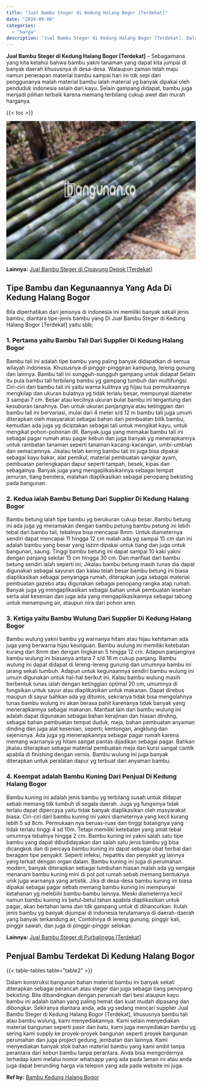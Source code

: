 ```yaml
---
title: "Jual Bambu Steger di Kedung Halang Bogor [Terdekat]"
date: "2024-09-08"
categories: 
  - "harga"
description: "Jual Bambu Steger di Kedung Halang Bogor [Terdekat]. Dalam konstruksi bangunan bahan material bambu ini banyak sekali diterapkan sebagai perancah atau steger..."
---
```


**Jual Bambu Steger di Kedung Halang Bogor \[Terdekat\]** – Sebagaimana yang kita ketahui bahwa bambu yakni tanaman yang dapat kita jumpai di banyak daerah khususnya di desa-desa. Walaupun zaman telah maju namun penerapan material bambu sampai hari ini tdk sepi dari penggunanya malah material bambu ialah material yg banyak dipakai oleh penduduk indonesia selain dari kayu. Selain gampang didapat, bambu juga menjadi pilihan terbaik karena memang terbilang cukup awet dan murah harganya.

{{< toc >}}

![Jual Bambu Steger di Kedung Halang Bogor [Terdekat]](/images/jual-bambu-tali-19.png)

**Lainnya:** [Jual Bambu Steger di Cipayung Depok \[Terdekat\]](https://bambu.bangunan.co/jual-bambu-steger-di-cipayung-depok-terdekat/)

## Tipe Bambu dan Kegunaannya Yang Ada Di Kedung Halang Bogor

Bila diperhatikan dari jenisnya di indonesia ini memiliki banyak sekali jenis bambu, diantara tipe-jenis bambu yang Di Jual Bambu Steger di Kedung Halang Bogor \[Terdekat\] yaitu sbb;

### 1\. Pertama yaitu Bambu Tali Dari Supplier Di Kedung Halang Bogor

Bambu tali ini adalah tipe bambu yang paling banyak didapatkan di semua wilayah indonesia. Khususnya di pinggir-pinggiran kampung, lereng gunung dan lainnya. Bambu tali ini sungguh-sungguh gampang untuk didapat Selain itu pula bambu tali terbilang bambu yg gampang tumbuh dan multifungsi. Ciri-ciri dari bambu tali ini yaitu warna kulitnya yg hijau tua permukaannya mengkilap dan ukuran bulatnya yg tidak terlalu besar, mempunyai diameter 3 sampai 7 cm. Besar atau kecilnya ukuran bulat bambu ini tergantung dari kesuburan tanahnya. Dan untuk ukuran panjangnya atau ketinggian dari bambu tali ini bervariasi, mulai dari 4 meter s/d 12 m bambu tali juga umum diterapkan oleh masyarakat sebagai bahan dari pembuatan bilik bambu, kemudian ada juga yg diciptakan sebagai tali untuk mengikat kayu, untuk mengikat pohon-pohonan dll. Banyak juga yang memakai bambu tali ini sebagai pagar rumah atau pagar kebun dan juga banyak yg menerapkannya untuk rambatan tanaman seperti tanaman kacang-kacangan, umbi-umbian dan semacamnya. Jikalau telah kering bambu tali ini juga bisa dipakai sebagai kayu bakar, alat pemikul, material pembuatan sangkar ayam, pembuatan perlengkapan dapur seperti tampah, besek, kipas dan sebagainya. Banyak juga yang mengaplikasikannya sebagai tempat jemuran, tiang bendera, malahan diaplikasikan sebagai penopang bekisting pada bangunan.

### 2\. Kedua ialah Bambu Betung Dari Supplier Di Kedung Halang Bogor

Bambu betung ialah tipe bambu yg berukuran cukup besar. Bambu betung ini ada juga yg menamakan dengan bambu petung bambu petung ini lebih tebal dari bambu tali, tebalnya bisa mencapai 8mm. Untuk diameternya sendiri dapat mencapai 11 hingga 12 cm malah ada yg sampai 15 cm dan ini adalah bambu yang besar yang lazim dipakai untuk tiang dan juga untuk bangunan, saung. Tinggi bambu betung ini dapat sampai 10 kaki yakni dengan panjang sekitar 15 cm hingga 30 cm. Dan manfaat dari bambu betung sendiri ialah seperti ini; Jikalau bambu betung masih tunas dia dapat digunakan sebagai sayuran dan kalau telah besar bambu betung ini biasa diaplikasikan sebagai penyangga rumah, diterapkan juga sebagai material pembuatan gazebo atau digunakan sebagai penopang rangka atap rumah. Banyak juga yg mengaplikasikan sebagai bahan untuk pembuatan lesehan serta alat kesenian dan juga ada yang mengaplikasikannya sebagai tabung untuk menampung air, ataupun nira dari pohon aren.

### 3\. Ketiga yaitu Bambu Wulung Dari Supplier Di Kedung Halang Bogor

Bambu wulung yakni bambu yg warnanya hitam atau hijau kehitaman ada juga yang berwarna hijau keunguan. Bambu wulung ini memiliki ketebalan kurang dari 8mm dan dengan lingkaran 5 hingga 12 cm. Adapun panjangnya bambu wulung ini biasanya antara 7 s/d 18 m cukup panjang. Bambu wulung ini dapat didapat di lereng-lereng gunung dan umumnya bambu ini jarang sekali tumbuh. Adapun untuk kegunaannya sendiri bambu wulung ini umum digunakan untuk hal-hal berikut ini. Kalau bambu wulung masih berbentuk tunas ialah dengan ketinggian optimal 20 cm, umumnya di fungsikan untuk sayur atau diaplikasikan untuk makanan. Dapat direbus maupun di sayur bahkan ada yg ditumis, sekiranya tidak bisa mengolahnya tunas bambu wulung ini akan berasa pahit karenanya tidak banyak yang menerapkannya sebagai makanan. Manfaat lain dari bambu wulung ini adalah dapat digunakan sebagai bahan kerajinan dan hiasan dinding, sebagai bahan pembuatan tempat duduk, meja, bahan pembuatan anyaman dinding dan juga alat kesenian, seperti; kentongan, angklung dan sejenisnya. Ada juga yg menerapkannya sebagai pagar rumah karena memang warnanya yg hitam sangat pantas dijadikan sebagai pagar. Bahkan jikalau diterapkan sebagai material pembuatan meja dan kursi sangat cantik apabila di finishing dengan vernis. Bambu wulung ini juga banyak diterapkan untuk peralatan dapur yg terbuat dari anyaman bambu.

### 4\. Keempat adalah Bambu Kuning Dari Penjual Di Kedung Halang Bogor

Bambu kuning ini adalah jenis bambu yg terbilang susah untuk didapat sebab memang tdk tumbuh di segala daerah. Juga yg fungsinya tidak terlalu dapat dipercaya yaitu tidak banyak diaplikasikan oleh masyarakat biasa. Ciri-ciri dari bambu kuning ini yakni diameternya yang kecil kurang lebih 5 sd 8cm. Permukaan nya beruas-ruas dan tinggi batangnya yang tidak terlalu tinggi 4 sd 10m. Tetapi memiliki ketebalan yang amat tebal umumnya tebalnya hingga 2 cm. Bambu kuning ini yakni salah satu tipe bambu yang dapat dibudidayakan dan salah satu jenis bambu yg bisa dicangkok dan di percaya bambu kuning ini dapat sebagai obat herbal dari beragam tipe penyakit. Seperti infeksi, hepatitis dan penyakit yg lainnya yang terkait dengan organ dalam. Bambu kuning ini juga di perumahan modern, banyak diterapkan sebagai tumbuhan hiasan malah ada yg sengaja menanam bambu kuning mini di pot pot rumah sebab memang bentuknya unik juga warnanya yang artistik. Jika di desa-desa bambu kuning ini biasa dipakai sebagai pagar sebab memang bambu kuning ini mempunyai ketahanan yg melebihi bambu-bambu lainnya. Meski diameternya kecil namun bambu kuning ini betul-betul tahan apabila diaplikasikan untuk pagar, akan bertahan lama dan tdk gampang untuk di dihancurkan. Itulah jenis bambu yg banyak dijumpai di indonesia terutamanya di daerah-daerah yang banyak terkandung air, Contohnya di lereng gunung, pinggir kali, pinggir sawah, dan juga di pinggir-pinggir selokan.

**Lainnya:** [Jual Bambu Steger di Purbalingga \[Terdekat\]](https://bambu.bangunan.co/jual-bambu-steger-di-purbalingga-terdekat/)

## Penjual Bambu Terdekat Di Kedung Halang Bogor

{{< table-tables table="table2" >}}

Dalam konstruksi bangunan bahan material bambu ini banyak sekali diterapkan sebagai perancah atau steger dan juga sebagai tiang penopang bekisting. Bila dibandingkan dengan perancah dari besi ataupun kayu bambu ini adalah bahan yang paling hemat dan kuat mudah dipasang dan dibongkar. Sekiranya diantara anda, ada yg sedang mencari supplier Jual Bambu Steger di Kedung Halang Bogor \[Terdekat\], khususnya bambu tali atau bambu wulung, kami menyediakannya. Kami selain menyediakan material bangunan seperti pasir dan batu, kami juga menyediakan bambu yg sering kami supply ke proyek-proyek bangunan seperti proyek bangunan perumahan dan juga project gedung, jembatan dan lainnya. Kami menyediakan banyak stok bahan material bambu yang kami ambil tanpa perantara dari kebun bambu tanpa perantara. Anda bisa mengordernya terhadap kami melalui nomor whatsapp yang ada pada laman ini atau anda juga dapat berunding harga via telepon yang ada pada website ini juga.

**Ref by:** [Bambu Kedung Halang Bogor](https://id.wikipedia.org/wiki/Bambu)
